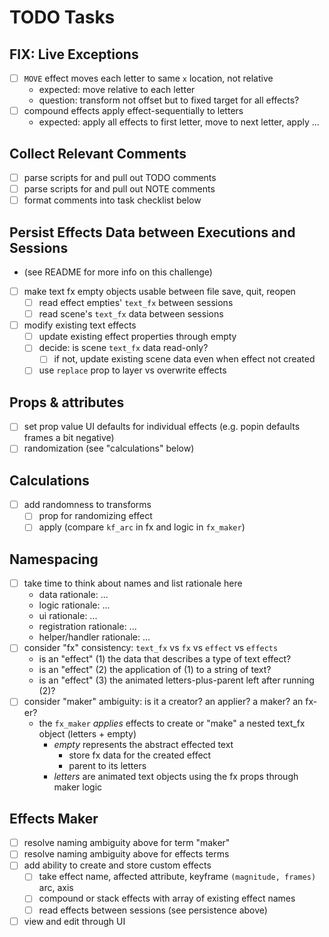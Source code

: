 # TODO Tasks

## FIX: Live Exceptions
- [ ] `MOVE` effect moves each letter to same `x` location, not relative
  - expected: move relative to each letter
  - question: transform not offset but to fixed target for all effects?
- [ ] compound effects apply effect-sequentially to letters
  - expected: apply all effects to first letter, move to next letter, apply ...

## Collect Relevant Comments
- [ ] parse scripts for and pull out TODO comments
- [ ] parse scripts for and pull out NOTE comments
- [ ] format comments into task checklist below

## Persist Effects Data between Executions and Sessions
- (see README for more info on this challenge)
- [ ] make text fx empty objects usable between file save, quit, reopen
  - [ ] read effect empties' `text_fx` between sessions
  - [ ] read scene's `text_fx` data between sessions
- [ ] modify existing text effects
  - [ ] update existing effect properties through empty
  - [ ] decide: is scene `text_fx` data read-only?
    - [ ] if not, update existing scene data even when effect not created
  - [ ] use `replace` prop to layer vs overwrite effects

## Props & attributes
- [ ] set prop value UI defaults for individual effects (e.g. popin defaults frames a bit negative)
- [ ] randomization (see "calculations" below)

## Calculations
- [ ] add randomness to transforms
  - [ ] prop for randomizing effect
  - [ ] apply (compare `kf_arc` in fx and logic in `fx_maker`)

## Namespacing
- [ ] take time to think about names and list rationale here
  - data rationale: ...
  - logic rationale: ...
  - ui rationale: ...
  - registration rationale: ...
  - helper/handler rationale: ...
- [ ] consider "fx" consistency: `text_fx` vs `fx` vs `effect` vs `effects`
  - is an "effect" (1) the data that describes a type of text effect?
  - is an "effect" (2) the application of (1) to a string of text?
  - is an "effect" (3) the animated letters-plus-parent left after running (2)?
- [ ] consider "maker" ambiguity: is it a creator? an applier? a maker? an fx-er?
  - the `fx_maker` _applies_ effects to create or "make" a nested text_fx object (letters + empty)
    - _empty_ represents the abstract effected text
      - store fx data for the created effect
      - parent to its letters
    - _letters_ are animated text objects using the fx props through maker logic

## Effects Maker
- [ ] resolve naming ambiguity above for term "maker"
- [ ] resolve naming ambiguity above for effects terms
- [ ] add ability to create and store custom effects
  - [ ] take effect name, affected attribute, keyframe `(magnitude, frames)` arc, axis
  - [ ] compound or stack effects with array of existing effect names
  - [ ] read effects between sessions (see persistence above)
- [ ] view and edit through UI
